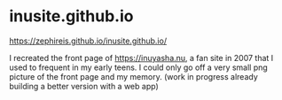 # inusite.github.io
https://zephireis.github.io/inusite.github.io/

I recreated the front page of https://inuyasha.nu, a fan site in 2007 that I used to frequent in my early teens.
I could only go off a very small png picture of the front page and my memory.
(work in progress already building a better version with a web app)
